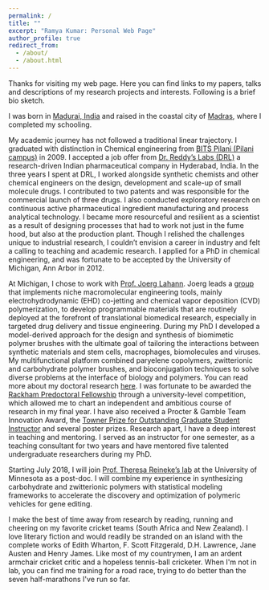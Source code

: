 ```yaml
---
permalink: /
title: ""
excerpt: "Ramya Kumar: Personal Web Page"
author_profile: true
redirect_from: 
  - /about/
  - /about.html
---
```

Thanks for visiting my web page. Here you can find links to my papers, talks and descriptions of my research projects and interests. Following is a brief bio sketch. 

I was born in [Madurai, India](https://en.wikipedia.org/wiki/Madurai) and raised in the coastal city of [Madras](https://en.wikipedia.org/wiki/Chennai), where I completed my schooling.  

My academic journey has not followed a traditional linear trajectory. I graduated with distinction in Chemical engineering from [BITS Pilani (Pilani campus)](http://www.bits-pilani.ac.in/pilani/) in 2009. I accepted a job offer from [Dr. Reddy’s Labs (DRL)](http://www.drreddys.com/our-science/research-philosophy/) a research-driven Indian pharmaceutical company in Hyderabad, India. In the three years I spent at DRL, I worked alongside synthetic chemists and other chemical engineers on the design, development and scale-up of small molecule drugs.  I contributed to two patents and was responsible for the commercial launch of three drugs. I also conducted exploratory research on continuous active pharmaceutical ingredient manufacturing and process analytical technology.  I became more resourceful and resilient as a scientist as a result of designing processes that had to work not just in the fume hood, but also at the production plant. Though I relished the challenges unique to industrial research, I couldn’t envision a career in industry and felt a calling to teaching and academic research. I applied for a PhD in chemical engineering, and was fortunate to be accepted by the University of Michigan, Ann Arbor in 2012. 

At Michigan, I chose to work with [Prof. Joerg Lahann](https://che.engin.umich.edu/people/joerg-lahann/). Joerg leads a [group](http://lahann.engin.umich.edu/) that implements niche macromolecular engineering tools, mainly electrohydrodynamic (EHD) co-jetting and chemical vapor deposition (CVD) polymerization, to develop programmable materials that are routinely deployed at the forefront of translational biomedical research, especially in targeted drug delivery and tissue engineering. During my PhD I developed a model-derived approach for the design and synthesis of biomimetic polymer brushes with the ultimate goal of tailoring the interactions between synthetic materials and stem cells, macrophages, biomolecules and viruses. My multifunctional platform combined paryelene copolymers, zwitterionic and carbohydrate polymer brushes, and bioconjugation techniques to solve diverse problems at the interface of biology and polymers. You can read more about my doctoral research [here](https://rmykmr.github.io/year-archive/).  I was fortunate to be awarded the [Rackham Predoctoral Fellowship](http://www.rackham.umich.edu/funding/predoctoral-fellowship) through a university-level competition, which allowed me to chart an independent and ambitious course of research in my final year. I have also received a Procter & Gamble Team Innovation Award, the [Towner Prize for Outstanding Graduate Student Instructor](https://crlte.engin.umich.edu/towner-prize-ramya/) and several poster prizes. Research apart, I have a deep interest in teaching and mentoring. I served as an instructor for one semester, as a teaching consultant for two years and have mentored five talented undergraduate researchers during my PhD. 

Starting July 2018, I will join [Prof. Theresa Reineke’s lab](https://reinekegroup.org/) at the University of Minnesota  as a post-doc. I will combine my experience in synthesizing carbohydrate and zwitterionic polymers with statistical modeling frameworks to accelerate the discovery and optimization of polymeric vehicles for gene editing. 

I make the best of time away from research by reading, running and cheering on my favorite cricket teams (South Africa and New Zealand).  I love literary fiction and would readily be stranded on an island with the complete works of Edith Wharton, F. Scott Fitzgerald, D.H. Lawrence, Jane Austen and Henry James. Like most of my countrymen, I am an ardent armchair cricket critic and a hopeless tennis-ball cricketer. When I'm not in lab, you can find me training for a road race, trying to do better than the seven half-marathons I've run so far.  


